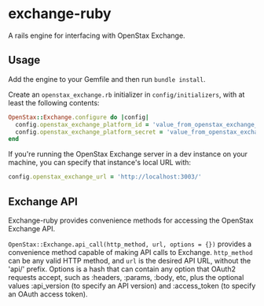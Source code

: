exchange-ruby
=============

A rails engine for interfacing with OpenStax Exchange.

Usage
-----

Add the engine to your Gemfile and then run `bundle install`.

Create an `openstax_exchange.rb` initializer in `config/initializers`,
with at least the following contents:

```rb
OpenStax::Exchange.configure do |config|
  config.openstax_exchange_platform_id = 'value_from_openstax_exchange_here'
  config.openstax_exchange_platform_secret = 'value_from_openstax_exchange_here'
end
```

If you're running the OpenStax Exchange server in a dev instance on your
machine, you can specify that instance's local URL with:

```rb
config.openstax_exchange_url = 'http://localhost:3003/'
```

Exchange API
------------

Exchange-ruby provides convenience methods for accessing
the OpenStax Exchange API.

`OpenStax::Exchange.api_call(http_method, url, options = {})` provides a
convenience method capable of making API calls to Exchange. `http_method` can
be any valid HTTP method, and `url` is the desired API URL, without the 'api/'
prefix. Options is a hash that can contain any option that
OAuth2 requests accept, such as :headers, :params, :body, etc,
plus the optional values :api_version (to specify an API version) and
:access_token (to specify an OAuth access token).
